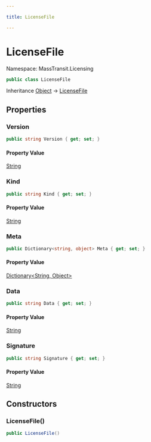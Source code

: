 ```yaml
---

title: LicenseFile

---
```


# LicenseFile

Namespace: MassTransit.Licensing

```csharp
public class LicenseFile
```

Inheritance [Object](https://learn.microsoft.com/en-us/dotnet/api/system.object) → [LicenseFile](../masstransit-licensing/licensefile)

## Properties

### **Version**

```csharp
public string Version { get; set; }
```

#### Property Value

[String](https://learn.microsoft.com/en-us/dotnet/api/system.string)<br/>

### **Kind**

```csharp
public string Kind { get; set; }
```

#### Property Value

[String](https://learn.microsoft.com/en-us/dotnet/api/system.string)<br/>

### **Meta**

```csharp
public Dictionary<string, object> Meta { get; set; }
```

#### Property Value

[Dictionary\<String, Object\>](https://learn.microsoft.com/en-us/dotnet/api/system.collections.generic.dictionary-2)<br/>

### **Data**

```csharp
public string Data { get; set; }
```

#### Property Value

[String](https://learn.microsoft.com/en-us/dotnet/api/system.string)<br/>

### **Signature**

```csharp
public string Signature { get; set; }
```

#### Property Value

[String](https://learn.microsoft.com/en-us/dotnet/api/system.string)<br/>

## Constructors

### **LicenseFile()**

```csharp
public LicenseFile()
```
